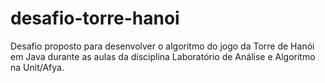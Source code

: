# desafio-torre-hanoi
Desafio proposto para desenvolver o algoritmo do jogo da Torre de Hanói em Java durante as aulas da disciplina Laboratório de Análise e Algoritmo na Unit/Afya.
